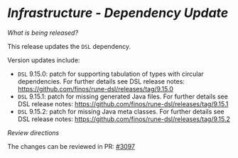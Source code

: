 # _Infrastructure - Dependency Update_

_What is being released?_

This release updates the `DSL` dependency. 

Version updates include:
- `DSL` 9.15.0: patch for supporting tabulation of types with circular dependencies. For further details see DSL release notes: https://github.com/finos/rune-dsl/releases/tag/9.15.0
- `DSL` 9.15.1: patch for missing generated Java files. For further details see DSL release notes: https://github.com/finos/rune-dsl/releases/tag/9.15.1
- `DSL` 9.15.2: patch for missing Java meta classes. For further details see DSL release notes: https://github.com/finos/rune-dsl/releases/tag/9.15.2

_Review directions_

The changes can be reviewed in PR: [#3097](https://github.com/finos/common-domain-model/pull/3097)
